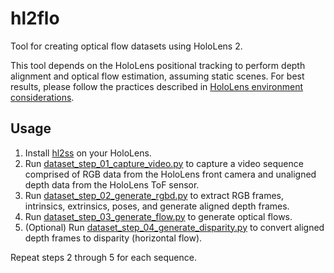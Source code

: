 # hl2flo

Tool for creating optical flow datasets using HoloLens 2.

This tool depends on the HoloLens positional tracking to perform depth alignment and optical flow estimation, assuming static scenes.
For best results, please follow the practices described in [HoloLens environment considerations](https://learn.microsoft.com/en-us/hololens/hololens-environment-considerations).

## Usage

1. Install [hl2ss](https://github.com/jdibenes/hl2ss) on your HoloLens.
2. Run [dataset_step_01_capture_video.py](hl2flo/dataset_step_01_capture_video.py) to capture a video sequence comprised of RGB data from the HoloLens front camera and unaligned depth data from the HoloLens ToF sensor.
3. Run [dataset_step_02_generate_rgbd.py](hl2flo/dataset_step_02_generate_rgbd.py) to extract RGB frames, intrinsics, extrinsics, poses, and generate aligned depth frames.
4. Run [dataset_step_03_generate_flow.py](hl2flo/dataset_step_03_generate_flow.py) to generate optical flows.
5. (Optional) Run [dataset_step_04_generate_disparity.py](hl2flo/dataset_step_04_generate_disparity.py) to convert aligned depth frames to disparity (horizontal flow).

Repeat steps 2 through 5 for each sequence.
